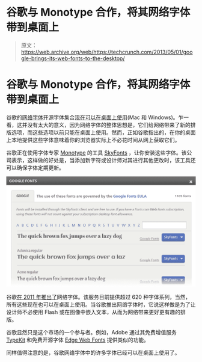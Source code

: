 # 谷歌与 Monotype 合作，将其网络字体带到桌面上

> 原文：<https://web.archive.org/web/https://techcrunch.com/2013/05/01/google-brings-its-web-fonts-to-the-desktop/>

# 谷歌与 Monotype 合作，将其网络字体带到桌面上

谷歌的[网络字体](https://web.archive.org/web/20230321223504/http://www.google.com/webfonts)开源字体集合[现在可以在桌面上使用](https://web.archive.org/web/20230321223504/http://googledevelopers.blogspot.com/2013/05/download-google-fonts-to-your-desktop.html)(Mac 和 Windows)。乍一看，这并没有太大的意义，因为网络字体的整体思想是，它们给网络带来了新的排版选项，而这些选项以前只能在桌面上使用。然而，正如谷歌指出的，在你的桌面上本地提供这些字体意味着你的浏览器实际上不必花时间从网上获取它们。

谷歌正在使用字体专家 [Monotype](https://web.archive.org/web/20230321223504/http://www.monotype.com/) 的工具 [SkyFonts](https://web.archive.org/web/20230321223504/http://www.fonts.com/web-fonts/google) ，让你安装这些字体。该公司表示，这样做的好处是，当添加新字符或设计师对其进行其他更改时，该工具还可以确保字体定期更新。

[![skyfonts](img/11588c5d9bf1e3db3a442b5d2b79c5cf.png)](https://web.archive.org/web/20230321223504/https://techcrunch.com/2013/05/01/google-brings-its-web-fonts-to-the-desktop/skyfonts/)

谷歌[在 2011 年推出了](https://web.archive.org/web/20230321223504/http://googlewebmastercentral.blogspot.com/2011/02/beyond-times-and-arial-new-web-safe.html)网络字体。该服务目前提供超过 620 种字体系列，当然，所有这些现在也可以在桌面上使用。当谷歌推出网络字体时，它说这样做是为了让设计师不必使用 Flash 或在图像中嵌入文本，从而为网络带来更好更有趣的排版。

谷歌显然只是这个市场的一个参与者。例如，Adobe 通过其免费增值服务 [TypeKit](https://web.archive.org/web/20230321223504/https://typekit.com/foundries/adobe) 和免费开源字体 [Edge Web Fonts](https://web.archive.org/web/20230321223504/http://html.adobe.com/edge/webfonts/) 提供类似的功能。

同样值得注意的是，谷歌网络字体中的许多字体已经可以在桌面上使用了。